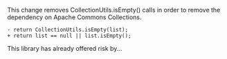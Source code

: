 This change removes CollectionUtils.isEmpty() calls in order to remove the dependency on Apache Commons Collections.

```dif
- return CollectionUtils.isEmpty(list);
+ return list == null || list.isEmpty();
```
This library has already offered risk by...

